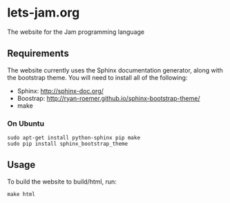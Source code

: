 # lets-jam.org

The website for the Jam programming language

## Requirements

The website currently uses the Sphinx documentation generator, along with the bootstrap theme. You will need to install all of the following:

 - Sphinx: http://sphinx-doc.org/
 - Boostrap: http://ryan-roemer.github.io/sphinx-bootstrap-theme/
 - make

### On Ubuntu
```
sudo apt-get install python-sphinx pip make
sudo pip install sphinx_bootstrap_theme
```

## Usage

To build the website to build/html, run:
```
make html
```
